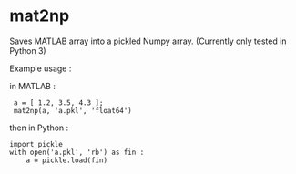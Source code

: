 # mat2np
Saves MATLAB array into a pickled Numpy array. 
(Currently only tested in Python 3) 

Example usage :

in MATLAB :   

     a = [ 1.2, 3.5, 4.3 ]; 
     mat2np(a, 'a.pkl', 'float64') 
   
then in Python :   

    import pickle
    with open('a.pkl', 'rb') as fin :
        a = pickle.load(fin) 
        
    
